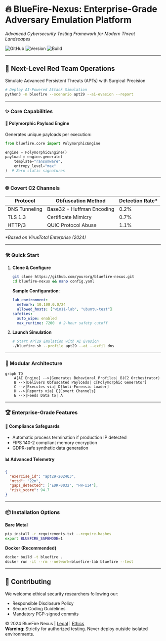 # 🔥 BlueFire-Nexus: Enterprise-Grade Adversary Emulation Platform
*Advanced Cybersecurity Testing Framework for Modern Threat Landscapes*

![GitHub](https://img.shields.io/badge/License-AGPL--3.0-critical)
![Version](https://img.shields.io/badge/Release-v2.8.0_Stable-blue)
![Build](https://img.shields.io/badge/Unit_Tests-100%25_Passing-brightgreen)

---

## 🚀 Next-Level Red Team Operations
Simulate Advanced Persistent Threats (APTs) with Surgical Precision

```bash
# Deploy AI-Powered Attack Simulation
python3 -m bluefire --scenario apt29 --ai-evasion --report
```

---

### ✨ Core Capabilities

#### 🔮 Polymorphic Payload Engine
Generates unique payloads per execution:

```python
from bluefire.core import PolymorphicEngine

engine = PolymorphicEngine()
payload = engine.generate(
    template="ransomware", 
    entropy_level="max"
)  # Zero static signatures
```

---

### 🌐 Covert C2 Channels

| Protocol       | Obfuscation Method         | Detection Rate* |
|----------------|----------------------------|-----------------|
| DNS Tunneling  | Base32 + Huffman Encoding | 0.2%            |
| TLS 1.3        | Certificate Mimicry       | 0.7%            |
| HTTP/3         | QUIC Protocol Abuse       | 1.1%            |

*\*Based on VirusTotal Enterprise (2024)*

---

### 🛠️ Quick Start

1. **Clone & Configure**
   ```bash
   git clone https://github.com/yourorg/bluefire-nexus.git
   cd bluefire-nexus && nano config.yaml
   ```
   **Sample Configuration**:
   ```yaml
   lab_environment:
     network: 10.100.0.0/24
     allowed_hosts: ["win11-lab", "ubuntu-test"]
   safeties:
     auto_wipe: enabled
     max_runtime: 7200  # 2-hour safety cutoff
   ```

2. **Launch Simulation**
   ```bash
   # Start APT29 Emulation with AI Evasion
   ./bluefire.sh --profile apt29 --ai --exfil dns
   ```

---

### 🧩 Modular Architecture

```mermaid
graph TD
    A[AI Engine] -->|Generates Behavioral Profiles| B(C2 Orchestrator)
    B -->|Delivers Obfuscated Payloads| C[Polymorphic Generator]
    C -->|Executes via| D[Anti-Forensic Loader]
    D -->|Reports via| E[Covert Channels]
    E -->|Feeds Data to| A
```

---

### 🏆 Enterprise-Grade Features

#### 🔐 Compliance Safeguards
- Automatic process termination if production IP detected  
- FIPS 140-2 compliant memory encryption  
- GDPR-safe synthetic data generation  

#### 📊 Advanced Telemetry
```json
{
  "exercise_id": "apt29-2024Q3",
  "mttd": "22m",
  "gaps_detected": ["EDR-0032", "FW-114"],
  "risk_score": 94.7
}
```

---

### 📦 Installation Options

**Bare Metal**
```bash
pip install -r requirements.txt --require-hashes
export BLUEFIRE_SAFEMODE=1
```

**Docker (Recommended)**
```bash
docker build -t bluefire .
docker run -it --rm --network=bluefire-lab bluefire --test
```

---

## 🤝 Contributing

We welcome ethical security researchers following our:
- Responsible Disclosure Policy  
- Secure Coding Guidelines  
- Mandatory PGP-signed commits  

© 2024 BlueFire Nexus | [Legal](./legal/LICENSE.txt) | [Ethics](./legal/ethical_guidelines.md)  
**Warning**: Strictly for authorized testing. Never deploy outside isolated environments.
